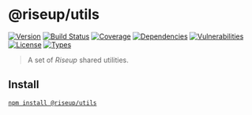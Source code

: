 # @riseup/utils

[![Version](https://img.shields.io/npm/v/@riseup/utils.svg)](https://www.npmjs.com/package/@riseup/utils) [![Build Status](https://img.shields.io/travis/rafamel/riseup/master.svg)](https://travis-ci.org/rafamel/riseup) [![Coverage](https://img.shields.io/coveralls/rafamel/riseup/master.svg)](https://coveralls.io/github/rafamel/riseup) [![Dependencies](https://img.shields.io/david/rafamel/riseup.svg?path=packages%2Futils)](https://david-dm.org/rafamel/riseup?path=packages%2Futils) [![Vulnerabilities](https://img.shields.io/snyk/vulnerabilities/npm/@riseup/utils.svg)](https://snyk.io/test/npm/@riseup/utils) [![License](https://img.shields.io/github/license/rafamel/riseup.svg)](https://github.com/rafamel/riseup/blob/master/LICENSE) [![Types](https://img.shields.io/npm/types/@riseup/utils.svg)](https://www.npmjs.com/package/@riseup/utils)

> A set of _Riseup_ shared utilities.

## Install

[`npm install @riseup/utils`](https://www.npmjs.com/package/@riseup/utils)
